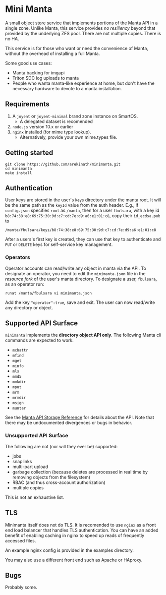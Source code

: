 # Mini Manta

A small object store service that implements portions of the [Manta][manta] API
in a single zone. Unlike Manta, this service provides *no resiliency* beyond
that provided by the underlying ZFS pool. There are not multiple copies.
There is no HA.

[manta]: https://github.com/joyent/manta

This service is for those who want or need the convenience of Manta, without
the overhead of installing a full Manta.

Some good use cases:

* Manta backing for imgapi
* Triton SDC log uploads to manta
* People who wanta manta-like experience at home, but don't have the necessary
  hardware to devote to a manta installation.

## Requirements

1. A `joyent` or `joyent-minimal` brand zone instance on SmartOS.
   * A delegated dataset is recomended
2. `node.js` version 10.x or earlier
3. `nginx` installed (for mime type lookup).
   * Alternatively, provide your own mime.types file.

## Getting started

```shell
git clone https://github.com/arekinath/minimanta.git
cd minimanta
make install
```

## Authentication

User keys are stored in the user's `keys` directory under the manta root. It
will be the same path as the `keyId` value from the auth header. E.g., if
`config.json` specifies `root` as `/manta`, then for a user `fbulsara`, with a
key id `b8:74:38:e8:69:75:30:9d:c7:cd:7e:d9:a6:e1:01:c8`, copy their
`id_ecdsa.pub` to

```ls
/manta/fbulsara/keys/b8:74:38:e8:69:75:30:9d:c7:cd:7e:d9:a6:e1:01:c8
```

After a users's first key is created, they can use that key to authenticate and
`PUT` or `DELETE` keys for self-service key management.

### Operators

Operator accounts can read/write any object in manta via the API. To designate
an operator, you need to edit the `minimanta.json` file in the *resource fork*
of the user's manta directory. To designate a user, `fbulsara`, as an operator
run:

```shell
runat /manta/fbulsara vi minimanta.json
```

Add the key `"operator":true`, save and exit. The user can now read/write any
directory or object.

## Supported API Surface

`minimanta` implements the **directory object API only**. The following
Manta cli commands are expected to work.

* `mchattr`
* `mfind`
* `mget`
* `minfo`
* `mls`
* `mmd5`
* `mmkdir`
* `mput`
* `mrm`
* `mrmdir`
* `msign`
* `muntar`

See the [Manta API Storage Reference][manta-api] for details about the API.
Note that there may be undocumented divergences or bugs in behavior.

[manta-api]: https://apidocs.joyent.com/manta/storage-reference.html

### Unsupported API Surface

The following are not (nor will they ever be) supported:

* jobs
* snaplinks
* multi-part upload
* garbage collection (because deletes are processed in real time by removing
  objects from the filesystem)
* RBAC (and thus cross-account authorization)
* multiple copies

This is not an exhaustive list.

## TLS

Minimanta itself does not do TLS. It is recomended to use `nginx` as a front
end load balancer that handles TLS authentication. You can have an added
benefit of enabling caching in nginx to speed up reads of frequently accessed
files.

An example nginx config is provided in the examples directory.

You may also use a different front end such as Apache or HAproxy.

## Bugs

Probably some.

